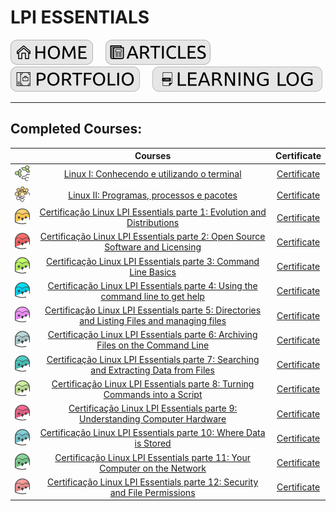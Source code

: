 # LPI ESSENTIALS

[![HOME](../../img/button_home.png)](https://github.com/mmmarceleza/My-Learning-Tracker#marcelos-learning-tracker) &nbsp; &nbsp; [![MY ARTICLES](../../img/button_article.png)](https://github.com/mmmarceleza/My-Learning-Tracker/blob/master/content/my-articles.md#my-articles) &nbsp; &nbsp; [![PORTFOLIO](../../img/button_portfolio.png)](https://github.com/mmmarceleza/My-Learning-Tracker/blob/master/content/portfolio.md#portfolio) &nbsp; &nbsp; [![LEARNING LOG](../../img/button_log.png)](https://github.com/mmmarceleza/My-Learning-Tracker/blob/master/content/learning-log.md#learning-log)

***

## Completed Courses:

|   | Courses | Certificate |
|:---:|:---:|:---:|
| ![linux I](../../img/linux-ubuntu.png) | [Linux I: Conhecendo e utilizando o terminal](https://cursos.alura.com.br/course/linux-ubuntu) | [Certificate](https://cursos.alura.com.br/certificate/366af61f-736f-4274-b849-f342dc4fe705) |
| ![linux-processos](../../img/linux-ubuntu-processos.png) | [Linux II: Programas, processos e pacotes](https://cursos.alura.com.br/course/linux-ubuntu-processos) | [Certificate](https://cursos.alura.com.br/certificate/8d907c2a-a194-42ec-97a0-db96f68c6b95) |
| ![essentials 1](../../img/linux-essentials-1.png) | [Certificação Linux LPI Essentials parte 1: Evolution and Distributions](https://cursos.alura.com.br/course/linux-essentials-1) | [Certificate](https://cursos.alura.com.br/certificate/3c2cbb4a-3529-46e5-8491-c0c17a31e445) |
| ![essentials 2](../../img/linux-essentials-2.png) | [Certificação Linux LPI Essentials parte 2: Open Source Software and Licensing](https://cursos.alura.com.br/course/linux-essentials-2) | [Certificate](https://cursos.alura.com.br/certificate/fbed0a7f-a959-45d1-83e5-1f4082812d8d) |
| ![essentials 3](../../img/linux-essentials-3.png) | [Certificação Linux LPI Essentials parte 3: Command Line Basics](https://cursos.alura.com.br/course/linux-essentials-3) | [Certificate](https://cursos.alura.com.br/certificate/2caae3f7-8a1a-4006-b179-ede3e7afe59c) |
| ![essentials 4](../../img/linux-essentials-4.png) | [Certificação Linux LPI Essentials parte 4: Using the command line to get help](https://cursos.alura.com.br/course/linux-essentials-4) | [Certificate](https://cursos.alura.com.br/certificate/1347e079-5bd9-4488-a651-3951781d0ece) |
| ![essentials 5](../../img/linux-essentials-5.png) | [Certificação Linux LPI Essentials parte 5: Directories and Listing Files and managing files](https://cursos.alura.com.br/course/linux-essentials-5) | [Certificate](https://cursos.alura.com.br/certificate/2a6701c3-6de3-4cda-a458-db929854c8ab) |
| ![essentials 6](../../img/linux-essentials-6.png) | [Certificação Linux LPI Essentials parte 6: Archiving Files on the Command Line](https://cursos.alura.com.br/course/linux-essentials-6) | [Certificate](https://cursos.alura.com.br/certificate/713f57f8-2789-43b3-9ed0-8f81c8dc02c0) |
| ![essentials 7](../../img/linux-essentials-7.png) | [Certificação Linux LPI Essentials parte 7: Searching and Extracting Data from Files](https://cursos.alura.com.br/course/linux-essentials-7) | [Certificate](https://cursos.alura.com.br/certificate/6edd9dea-6e0c-468b-b869-998c91f638f6) |
| ![essentials 8](../../img/linux-essentials-8.png) | [Certificação Linux LPI Essentials parte 8: Turning Commands into a Script](https://cursos.alura.com.br/course/linux-essentials-8) | [Certificate](https://cursos.alura.com.br/certificate/6c73d672-6858-4047-adde-4fe3cc9e7ae0) |
| ![essentials 9](../../img/linux-essentials-9.png) | [Certificação Linux LPI Essentials parte 9: Understanding Computer Hardware](https://cursos.alura.com.br/course/linux-essentials-9) | [Certificate](https://cursos.alura.com.br/certificate/0868a98f-b254-45f5-ac6a-43d9ade814ea) |
| ![essentials](../../img/linux-essentials-10.png) | [Certificação Linux LPI Essentials parte 10: Where Data is Stored](https://cursos.alura.com.br/course/linux-essentials-10) | [Certificate](https://cursos.alura.com.br/certificate/b8bf609b-2703-466f-ad66-08efdf92007a) |
| ![essentials 11](../../img/linux-essentials-11.png) | [Certificação Linux LPI Essentials parte 11: Your Computer on the Network](https://cursos.alura.com.br/course/linux-essentials-11) | [Certificate](https://cursos.alura.com.br/certificate/2d14a5e5-a0c1-47ac-9947-ebd3986443da) |
| ![essentials 12](../../img/linux-essentials-12.png) | [Certificação Linux LPI Essentials parte 12: Security and File Permissions](https://cursos.alura.com.br/course/linux-essentials-12) | [Certificate](https://cursos.alura.com.br/certificate/b52802c0-26c4-428a-bc81-76a84330db3f) |

